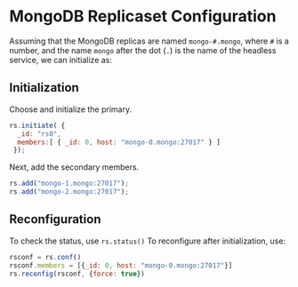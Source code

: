 # MongoDB Replicaset Configuration

Assuming that the MongoDB replicas are named `mongo-#.mongo`, where `#` is a number, and the name `mongo` after the dot (`.`) is the name of the headless service, we can initialize as:

## Initialization
Choose and initialize the primary.
```javascript
rs.initiate( {
  _id: "rs0",
  members:[ { _id: 0, host: "mongo-0.mongo:27017" } ]
 });
```
Next, add the secondary members.
```javascript
rs.add("mongo-1.mongo:27017");
rs.add("mongo-2.mongo:27017");
```



## Reconfiguration
To check the status, use `rs.status()`
To reconfigure after initialization, use:
```javascript
rsconf = rs.conf()
rsconf.members = [{_id: 0, host: "mongo-0.mongo:27017"}]
rs.reconfig(rsconf, {force: true})
```
